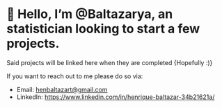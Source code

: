 # 👋 Hello, I’m @Baltazarya, an statistician looking to start a few projects.
  Said projects will be linked here when they are completed {Hopefully :)}

If you want to reach out to me please do so via:
  - Email: henbaltazart@gmail.com
  - LinkedIn: https://www.linkedin.com/in/henrique-baltazar-34b21621a/


<!---
Baltazarya/Baltazarya is a ✨ special ✨ repository because its `README.md` (this file) appears on your GitHub profile.
You can click the Preview link to take a look at your changes.
--->
